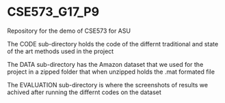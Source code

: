 # CSE573_G17_P9
Repository for the demo of CSE573 for ASU

The CODE sub-directory holds the code of the differnt traditional and state of the art methods used in the project

The DATA sub-directory has the Amazon dataset that we used for the project in a zipped folder that when unzipped holds the .mat formated file

The EVALUATION sub-directory is where the screenshots of results we achived after running the differnt codes on the dataset
